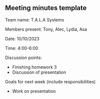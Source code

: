 ## Meeting minutes template

Team name: T.A.L.A Systems

Members present: Tony, Alec, Lydia, Asa

Date: 10/10/2023

Time: 4:00-6:00

Discussion points: 

* Finishing homework 3
* Discussion of presentation

Goals for next week (include responsibilities)

* Work on presentation


